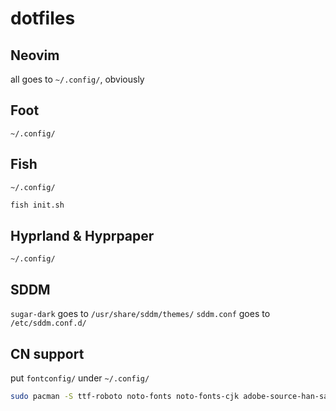 # dotfiles

## Neovim

all goes to `~/.config/`, obviously

## Foot

`~/.config/`

## Fish

`~/.config/`

```sh
fish init.sh
```

## Hyprland & Hyprpaper

`~/.config/`

## SDDM

`sugar-dark` goes to `/usr/share/sddm/themes/`
`sddm.conf` goes to `/etc/sddm.conf.d/`

## CN support

put `fontconfig/` under `~/.config/`

```sh
sudo pacman -S ttf-roboto noto-fonts noto-fonts-cjk adobe-source-han-sans-cn-fonts adobe-source-han-serif-cn-fonts ttf-dejavu
```
